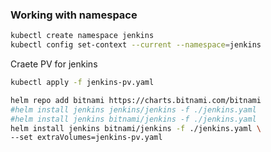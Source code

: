 ### Working with namespace
```bash
kubectl create namespace jenkins
kubectl config set-context --current --namespace=jenkins
```
Craete PV for jenkins
```bash
kubectl apply -f jenkins-pv.yaml
```
```bash
helm repo add bitnami https://charts.bitnami.com/bitnami
#helm install jenkins jenkins/jenkins -f ./jenkins.yaml
#helm install jenkins bitnami/jenkins -f ./jenkins.yaml
helm install jenkins bitnami/jenkins -f ./jenkins.yaml \
--set extraVolumes=jenkins-pv.yaml
```